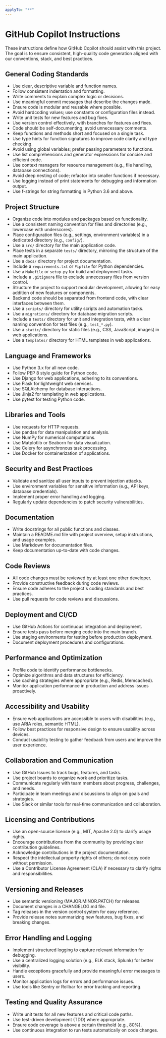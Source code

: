 ```yaml
---
applyTo: "**"
---
```


# GitHub Copilot Instructions

These instructions define how GitHub Copilot should assist with this project. The goal is to ensure consistent, high-quality code generation aligned with our conventions, stack, and best practices.

## General Coding Standards
- Use clear, descriptive variable and function names.
- Follow consistent indentation and formatting.
- Write comments to explain complex logic or decisions.
- Use meaningful commit messages that describe the changes made.
- Ensure code is modular and reusable where possible.
- Avoid hardcoding values; use constants or configuration files instead.
- Write unit tests for new features and bug fixes.
- Use version control effectively, with branches for features and fixes.
- Code should be self-documenting; avoid unnecessary comments.
- Keep functions and methods short and focused on a single task.
- Use type hints for function signatures to improve code clarity and type checking.
- Avoid using global variables; prefer passing parameters to functions.
- Use list comprehensions and generator expressions for concise and efficient code.
- Use context managers for resource management (e.g., file handling, database connections).
- Avoid deep nesting of code; refactor into smaller functions if necessary.
- Use logging instead of print statements for debugging and information output.
- Use f-strings for string formatting in Python 3.6 and above.

## Project Structure
- Organize code into modules and packages based on functionality.
- Use a consistent naming convention for files and directories (e.g., lowercase with underscores).
- Place configuration files (e.g., settings, environment variables) in a dedicated directory (e.g., `config/`).
- Use a `src/` directory for the main application code.
- Place tests in a separate `tests/` directory, mirroring the structure of the main application.
- Use a `docs/` directory for project documentation.
- Include a `requirements.txt` or `Pipfile` for Python dependencies.
- Use a `Makefile` or `setup.py` for build and deployment tasks.
- Include a `.gitignore` file to exclude unnecessary files from version control.
- Structure the project to support modular development, allowing for easy addition of new features or components.
- Backend code should be separated from frontend code, with clear interfaces between them.
- Use a `scripts/` directory for utility scripts and automation tasks.
- Use a `migrations/` directory for database migration scripts.
- Include a `tests/` directory for unit and integration tests, with a clear naming convention for test files (e.g., `test_*.py`).
- Use a `static/` directory for static files (e.g., CSS, JavaScript, images) in web applications.
- Use a `templates/` directory for HTML templates in web applications.


## Language and Frameworks
- Use Python 3.x for all new code.
- Follow PEP 8 style guide for Python code.
- Use Django for web applications, adhering to its conventions.
- Use Flask for lightweight web services.
- Use SQLAlchemy for database interactions.
- Use Jinja2 for templating in web applications.
- Use pytest for testing Python code.

## Libraries and Tools
- Use requests for HTTP requests.
- Use pandas for data manipulation and analysis.
- Use NumPy for numerical computations.
- Use Matplotlib or Seaborn for data visualization.
- Use Celery for asynchronous task processing.
- Use Docker for containerization of applications.

## Security and Best Practices
- Validate and sanitize all user inputs to prevent injection attacks.
- Use environment variables for sensitive information (e.g., API keys, database credentials).
- Implement proper error handling and logging.
- Regularly update dependencies to patch security vulnerabilities.

## Documentation
- Write docstrings for all public functions and classes.
- Maintain a README.md file with project overview, setup instructions, and usage examples.
- Use Markdown for documentation files.
- Keep documentation up-to-date with code changes.

## Code Reviews
- All code changes must be reviewed by at least one other developer.
- Provide constructive feedback during code reviews.
- Ensure code adheres to the project's coding standards and best practices.
- Use pull requests for code reviews and discussions.

## Deployment and CI/CD
- Use GitHub Actions for continuous integration and deployment.
- Ensure tests pass before merging code into the main branch.
- Use staging environments for testing before production deployment.
- Document deployment procedures and configurations.

## Performance and Optimization
- Profile code to identify performance bottlenecks.
- Optimize algorithms and data structures for efficiency.
- Use caching strategies where appropriate (e.g., Redis, Memcached).
- Monitor application performance in production and address issues proactively.

## Accessibility and Usability
- Ensure web applications are accessible to users with disabilities (e.g., use ARIA roles, semantic HTML).
- Follow best practices for responsive design to ensure usability across devices.
- Conduct usability testing to gather feedback from users and improve the user experience.

## Collaboration and Communication
- Use GitHub Issues to track bugs, features, and tasks.
- Use project boards to organize work and prioritize tasks.
- Communicate regularly with team members about progress, challenges, and needs.
- Participate in team meetings and discussions to align on goals and strategies.
- Use Slack or similar tools for real-time communication and collaboration.

## Licensing and Contributions
- Use an open-source license (e.g., MIT, Apache 2.0) to clarify usage rights.
- Encourage contributions from the community by providing clear contribution guidelines.
- Acknowledge contributions in the project documentation.
- Respect the intellectual property rights of others; do not copy code without permission.
- Use a Contributor License Agreement (CLA) if necessary to clarify rights and responsibilities.

## Versioning and Releases
- Use semantic versioning (MAJOR.MINOR.PATCH) for releases.
- Document changes in a CHANGELOG.md file.
- Tag releases in the version control system for easy reference.
- Provide release notes summarizing new features, bug fixes, and breaking changes.

## Error Handling and Logging
- Implement structured logging to capture relevant information for debugging.
- Use a centralized logging solution (e.g., ELK stack, Splunk) for better visibility.
- Handle exceptions gracefully and provide meaningful error messages to users.
- Monitor application logs for errors and performance issues.
- Use tools like Sentry or Rollbar for error tracking and reporting.

## Testing and Quality Assurance
- Write unit tests for all new features and critical code paths.
- Use test-driven development (TDD) where appropriate.
- Ensure code coverage is above a certain threshold (e.g., 80%).
- Use continuous integration to run tests automatically on code changes.

